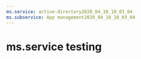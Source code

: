```yaml
---
ms.service: active-directory2020_04_10_10_03_04
ms.subservice: App management2020_04_10_10_03_04
---
```

 # ms.service testing
